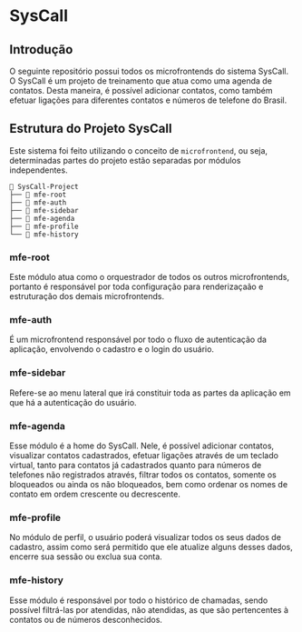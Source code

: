 # SysCall

## Introdução

O seguinte repositório possui todos os microfrontends do sistema SysCall. O SysCall é um projeto de treinamento que atua como uma agenda de contatos. Desta maneira, é possível adicionar contatos, como também efetuar ligações para diferentes contatos e números de telefone do Brasil.



## Estrutura do Projeto SysCall

Este sistema foi feito utilizando o conceito de `microfrontend`, ou seja, determinadas partes do projeto estão separadas por módulos independentes.

	📁 SysCall-Project  
	├── 📁 mfe-root  
	├── 📁 mfe-auth  
	├── 📁 mfe-sidebar  
	├── 📁 mfe-agenda  
	├── 📁 mfe-profile  
	└── 📁 mfe-history


### **mfe-root**

Este módulo atua como o orquestrador de todos os outros microfrontends, portanto é responsável por toda configuração para renderizaçaão e estruturação dos demais microfrontends.

### **mfe-auth**

É um microfrontend responsável por todo o fluxo de autenticação da aplicação, envolvendo o cadastro e o login do usuário.

### **mfe-sidebar**

Refere-se ao menu lateral que irá constituir toda as partes da aplicação em que há a autenticação do usuário.

### **mfe-agenda**

Esse módulo é a home do SysCall. Nele, é possível adicionar contatos, visualizar contatos cadastrados, efetuar ligações através de um teclado virtual, tanto para contatos já cadastrados quanto para números de telefones não registrados através, filtrar todos os contatos, somente os bloqueados ou ainda os não bloqueados, bem como ordenar os nomes de contato em ordem crescente ou decrescente.

### **mfe-profile**

No módulo de perfil, o usuário poderá visualizar todos os seus dados de cadastro, assim como será permitido que ele atualize alguns desses dados, encerre sua sessão ou exclua sua conta.

### **mfe-history**

Esse módulo é responsável por todo o histórico de chamadas, sendo possível filtrá-las por atendidas, não atendidas, as que são pertencentes à contatos ou de números desconhecidos. 
